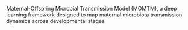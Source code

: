 Maternal-Offspring Microbial Transmission Model (MOMTM), a deep learning framework designed to map maternal microbiota transmission dynamics across developmental stages
